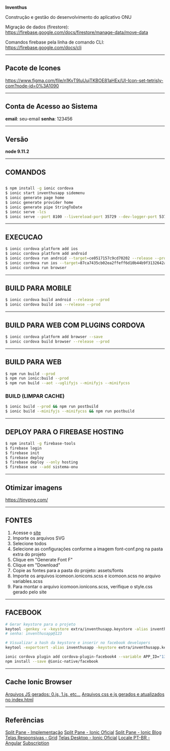 **Inventhus**

Construção e gestão do desenvolvimento do aplicativo ONU

Migração de dados (firestore):
https://firebase.google.com/docs/firestore/manage-data/move-data

Comandos firebase pela linha de comando CLI:
https://firebase.google.com/docs/cli

---

## Pacote de Icones

https://www.figma.com/file/n1KvT9IuUujTKBOE81aHEx/UI-Icon-set-tetrisly-com?node-id=0%3A1090

---

## Conta de Acesso ao Sistema

**email**: seu-email
**senha**: 123456

---

## Versão

**node 9.11.2**

---

## COMANDOS

```bash

$ npm install -g ionic cordova
$ ionic start inventhusapp sidemenu
$ ionic generate page home
$ ionic generate provider home
$ ionic generate pipe StringToDate
$ ionic serve -lcs
$ ionic serve --port 8100 --livereload-port 35729 --dev-logger-port 53703 -c
```

---

## EXECUCAO

```bash
$ ionic cordova platform add ios
$ ionic cordova platform add android
$ ionic cordova run android --target=ce0517157c9cd70202 --release --prod
$ ionic cordova run ios --target=87ca7435cb02ea2ffeff6d10b44b9f3132642ac6
$ ionic cordova run browser
```

---

## BUILD PARA MOBILE

```bash
$ ionic cordova build android --release --prod
$ ionic cordova build ios --release --prod
```

---

## BUILD PARA WEB COM PLUGINS CORDOVA

```bash
$ ionic cordova platform add browser --save
$ ionic cordova build browser --release --prod
```

---

## BUILD PARA WEB

```bash
$ npm run build --prod
$ npm run ionic:build --prod
$ npm run build --aot --uglifyjs --minifyjs --minifycss
```

### BUILD (LIMPAR CACHE)

```bash
$ ionic build --prod && npm run postbuild
$ ionic build --minifyjs --minifycss && npm run postbuild
```

---

## DEPLOY PARA O FIREBASE HOSTING

```bash
$ npm install -g firebase-tools
$ firebase login
$ firebase init
$ firebase deploy
$ firebase deploy --only hosting
$ firebase use --add sistema-onu
```

---

## Otimizar imagens

https://tinypng.com/

---

## FONTES

1. Acesse o [site](https://icomoon.io/app)
2. Importe os arquivos SVG
3. Selecione todos
4. Selecione as configurações conforme a imagem font-conf.png na pasta extra do projeto
5. Clique em "Generate Font F"
6. Clique em "Download"
7. Copie as fontes para a pasta do projeto: assets/fonts
8. Importe os arquivos icomoon.ionicons.scss e icomoon.scss no arquivo variables.scss
9. Para montar o arquivo icomoon.ionicons.scss, verifique o style.css gerado pelo site

---

## FACEBOOK

```bash
# Gerar keystore para o projeto
keytool -genkey -v -keystore extra/inventhusapp.keystore -alias inventhusapp -keyalg RSA -validity 10000
# senha: inventhusapp@123

# Visualizar a hash da keystore e inserir no facebook developers
keytool -exportcert -alias inventhusapp -keystore extra/inventhusapp.keystore | openssl sha1 -binary | openssl base64

ionic cordova plugin add cordova-plugin-facebook4 --variable APP_ID="133124344124758" --variable APP_NAME="inventhusapp"
npm install --save @ionic-native/facebook
```

---

## Cache Ionic Browser

[Arquivos JS gerados: 0.js, 1.js, etc...](https://forum.ionicframework.com/t/bundled-files-and-cache-busting-lazy-loading/109114/9)
[Arquivos css e js gerados e atualizados no index.html](https://gist.github.com/meirmsn/9b37d6c500654b9a487e0c0a72583ef2)

---

## Referências

[Split Pane - Implementação](http://masteringionic.com/blog/2017-04-01-implementing-the-ionic-splitpane-component/)
[Split Pane - Ionic Oficial](https://ionicframework.com/docs/api/components/split-pane/SplitPane/)
[Split Pane - Ionic Blog](http://blog.ionicframework.com/ionic-2-2-0-is-out/)
[Telas Responsivas - Grid](http://blog.ionicframework.com/build-awesome-desktop-apps-with-ionics-new-responsive-grid/)
[Telas Desktop - Ionic Oficial](https://ionicframework.com/docs/developer-resources/desktop-support/)
[Locale PT-BR - Angular](https://github.com/angular/angular/issues/20197)
[Subscription](https://stackoverflow.com/questions/38008334/angular-rxjs-when-should-i-unsubscribe-from-subscription)
